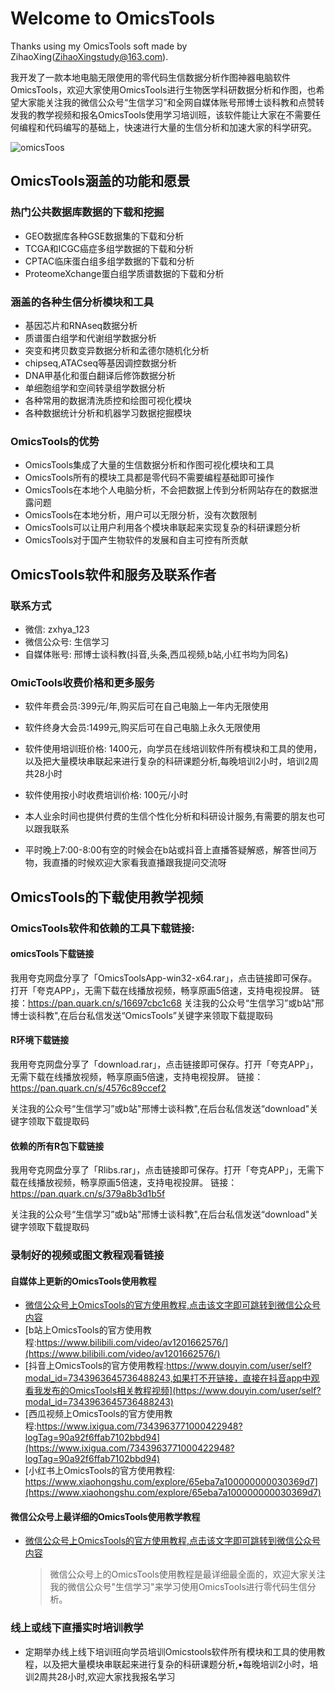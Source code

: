 # Welcome to OmicsTools

Thanks using my OmicsTools soft made by ZihaoXing(ZihaoXingstudy@163.com).

我开发了一款本地电脑无限使用的零代码生信数据分析作图神器电脑软件OmicsTools，欢迎大家使用OmicsTools进行生物医学科研数据分析和作图，也希望大家能关注我的微信公众号“生信学习”和全网自媒体账号邢博士谈科教和点赞转发我的教学视频和报名OmicsTools使用学习培训班，该软件能让大家在不需要任何编程和代码编写的基础上，快速进行大量的生信分析和加速大家的科学研究。

![omicsToos](img/omicstools.ico)

## OmicsTools涵盖的功能和愿景

### 热门公共数据库数据的下载和挖掘

* GEO数据库各种GSE数据集的下载和分析
* TCGA和ICGC癌症多组学数据的下载和分析
* CPTAC临床蛋白组多组学数据的下载和分析
* ProteomeXchange蛋白组学质谱数据的下载和分析

### 涵盖的各种生信分析模块和工具

* 基因芯片和RNAseq数据分析
* 质谱蛋白组学和代谢组学数据分析
* 突变和拷贝数变异数据分析和孟德尔随机化分析
* chipseq,ATACseq等基因调控数据分析
* DNA甲基化和蛋白翻译后修饰数据分析
* 单细胞组学和空间转录组学数据分析
* 各种常用的数据清洗质控和绘图可视化模块
* 各种数据统计分析和机器学习数据挖掘模块

### OmicsTools的优势

* OmicsTools集成了大量的生信数据分析和作图可视化模块和工具
* OmicsTools所有的模块工具都是零代码不需要编程基础即可操作
* OmicsTools在本地个人电脑分析，不会把数据上传到分析网站存在的数据泄露问题
* OmicsTools在本地分析，用户可以无限分析，没有次数限制
* OmicsTools可以让用户利用各个模块串联起来实现复杂的科研课题分析
* OmicsTools对于国产生物软件的发展和自主可控有所贡献

## OmicsTools软件和服务及联系作者

### 联系方式

* 微信: zxhya_123
* 微信公众号: 生信学习
* 自媒体账号: 邢博士谈科教(抖音,头条,西瓜视频,b站,小红书均为同名)

### OmicTools收费价格和更多服务

*  软件年费会员:399元/年,购买后可在自己电脑上一年内无限使用

* 软件终身大会员:1499元,购买后可在自己电脑上永久无限使用

*  软件使用培训班价格: 1400元，向学员在线培训软件所有模块和工具的使用，以及把大量模块串联起来进行复杂的科研课题分析,每晚培训2小时，培训2周共28小时

* 软件使用按小时收费培训价格: 100元/小时

* 本人业余时间也提供付费的生信个性化分析和科研设计服务,有需要的朋友也可以跟我联系

* 平时晚上7:00-8:00有空的时候会在b站或抖音上直播答疑解惑，解答世间万物，我直播的时候欢迎大家看我直播跟我提问交流呀

## OmicsTools的下载使用教学视频

### OmicsTools软件和依赖的工具下载链接:

#### omicsTools下载链接

我用夸克网盘分享了「OmicsToolsApp-win32-x64.rar」，点击链接即可保存。打开「夸克APP」，无需下载在线播放视频，畅享原画5倍速，支持电视投屏。
 链接：https://pan.quark.cn/s/16697cbc1c68
 关注我的公众号“生信学习”或b站"邢博士谈科教",在后台私信发送“OmicsTools”关键字来领取下载提取码

#### R环境下载链接

我用夸克网盘分享了「download.rar」，点击链接即可保存。打开「夸克APP」，无需下载在线播放视频，畅享原画5倍速，支持电视投屏。
 链接：https://pan.quark.cn/s/4576c89ccef2

关注我的公众号“生信学习”或b站"邢博士谈科教",在后台私信发送“download"关键字领取下载提取码 

#### 依赖的所有R包下载链接

我用夸克网盘分享了「Rlibs.rar」，点击链接即可保存。打开「夸克APP」，无需下载在线播放视频，畅享原画5倍速，支持电视投屏。
 链接：https://pan.quark.cn/s/379a8b3d1b5f

关注我的公众号“生信学习”或b站"邢博士谈科教",在后台私信发送“download"关键字领取下载提取码 




### 录制好的视频或图文教程观看链接

#### 自媒体上更新的OmicsTools使用教程

* [微信公众号上OmicsTools的官方使用教程,点击该文字即可跳转到微信公众号内容](https://mp.weixin.qq.com/s?__biz=MzIyMDcxNjYzNQ==&mid=2247485424&idx=1&sn=d8611df6f38809e230b4042461b680b9&chksm=97c68cc4a0b105d2f02e95b34d023faf8641bbfb30fc61b6c2dc3f8ae7b1f6f51ba0443e4b66&payreadticket=HKEgLzO5tI4-B0rAqck1joLxSP37_5VD3JRuFxmPaMnYeyAzw2FSBGg8xgOZOsmeSBzBtgw#rd)
* [b站上OmicsTools的官方使用教程:https://www.bilibili.com/video/av1201662576/](https://www.bilibili.com/video/av1201662576/)
* [抖音上OmicsTools的官方使用教程:https://www.douyin.com/user/self?modal_id=7343963645736488243,如果打不开链接，直接在抖音app中观看我发布的OmicsTools相关教程视频](https://www.douyin.com/user/self?modal_id=7343963645736488243)
* [西瓜视频上OmicsTools的官方使用教程:https://www.ixigua.com/7343963771000422948?logTag=90a92f6ffab7102bbd94](https://www.ixigua.com/7343963771000422948?logTag=90a92f6ffab7102bbd94)
* [小红书上OmicsTools的官方使用教程: https://www.xiaohongshu.com/explore/65eba7a100000000030369d7](https://www.xiaohongshu.com/explore/65eba7a100000000030369d7)


#### 微信公众号上最详细的OmicsTools使用教学教程

* [微信公众号上OmicsTools的官方使用教程,点击该文字即可跳转到微信公众号内容](https://mp.weixin.qq.com/s?__biz=MzIyMDcxNjYzNQ==&mid=2247485424&idx=1&sn=d8611df6f38809e230b4042461b680b9&chksm=97c68cc4a0b105d2f02e95b34d023faf8641bbfb30fc61b6c2dc3f8ae7b1f6f51ba0443e4b66&payreadticket=HKEgLzO5tI4-B0rAqck1joLxSP37_5VD3JRuFxmPaMnYeyAzw2FSBGg8xgOZOsmeSBzBtgw#rd)

  > 微信公众号上的OmicsTools使用教程是最详细最全面的，欢迎大家关注我的微信公众号"生信学习"来学习使用OmicsTools进行零代码生信分析。

### 线上或线下直播实时培训教学

* 定期举办线上线下培训班向学员培训Omicstools软件所有模块和工具的使用教程，以及把大量模块串联起来进行复杂的科研课题分析,•每晚培训2小时，培训2周共28小时,欢迎大家找我报名学习

